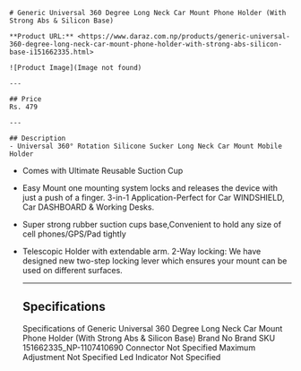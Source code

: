 
    # Generic Universal 360 Degree Long Neck Car Mount Phone Holder (With Strong Abs & Silicon Base)

    **Product URL:** <https://www.daraz.com.np/products/generic-universal-360-degree-long-neck-car-mount-phone-holder-with-strong-abs-silicon-base-i151662335.html>

    ![Product Image](Image not found)

    ---

    ## Price
    Rs. 479

    ---

    ## Description
    - Universal 360° Rotation Silicone Sucker Long Neck Car Mount Mobile Holder
- Comes with Ultimate Reusable Suction Cup
- Easy Mount one mounting system locks and releases the device with just a push of a finger. 3-in-1 Application-Perfect for Car WINDSHIELD, Car DASHBOARD & Working Desks.
- Super strong rubber suction cups base,Convenient to hold any size of cell phones/GPS/Pad tightly
- Telescopic Holder with extendable arm. 2-Way locking: We have designed new two-step locking lever which ensures your mount can be used on different surfaces.

    ---

    ## Specifications
    Specifications of Generic Universal 360 Degree Long Neck Car Mount Phone Holder (With Strong Abs & Silicon Base)
Brand
No Brand
SKU
151662335_NP-1107410690
Connector
Not Specified
Maximum Adjustment
Not Specified
Led Indicator
Not Specified
    
